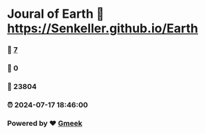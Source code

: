 # Joural of Earth :link: https://Senkeller.github.io/Earth 
### :page_facing_up: [7](https://Senkeller.github.io/Earth/tag.html) 
### :speech_balloon: 0 
### :hibiscus: 23804 
### :alarm_clock: 2024-07-17 18:46:00 
### Powered by :heart: [Gmeek](https://github.com/Meekdai/Gmeek)
